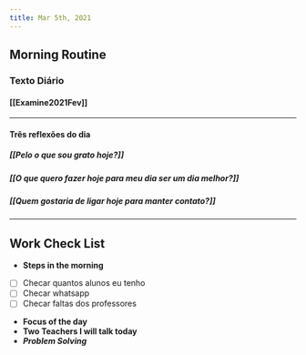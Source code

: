 ```yaml
---
title: Mar 5th, 2021
---
```


## Morning Routine
### **Texto Diário**
#### [[Examine2021Fev]]
---
#### **Três reflexões do dia**
##### [[Pelo o que sou grato hoje?]]
##### [[O que quero fazer hoje para meu dia ser um dia melhor?]]
##### [[Quem gostaria de ligar hoje para manter contato?]]
---
## Work Check List
- **Steps in the morning**
- [ ] Checar quantos alunos eu tenho
- [ ] Checar whatsapp
- [ ] Checar faltas dos professores
- **Focus of the day**
- **Two Teachers I will talk today**
- ***Problem Solving***
